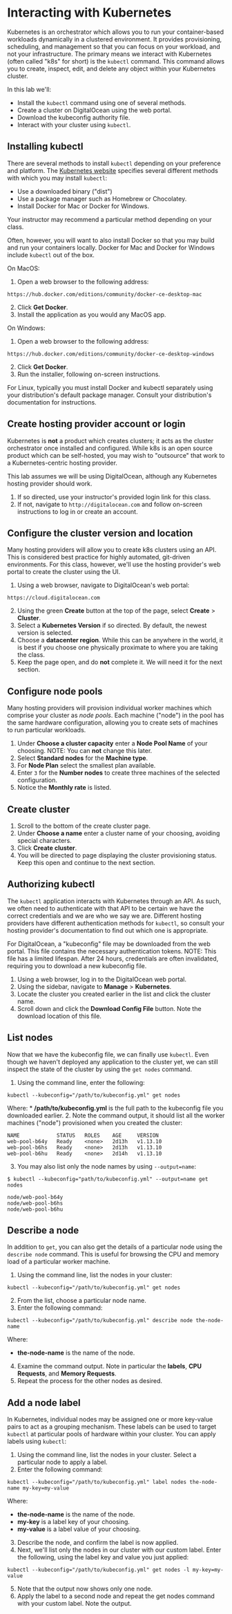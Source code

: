 # Interacting with Kubernetes

Kubernetes is an orchestrator which allows you to run your container-based workloads dynamically in a clustered environment. It provides provisioning, scheduling, and management so that you can focus on your workload, and not your infrastructure. The primary means we interact with Kubernetes (often called "k8s" for short) is the `kubectl` command. This command allows you to create, inspect, edit, and delete any object within your Kubernetes cluster.

In this lab we'll:

* Install the `kubectl` command using one of several methods.
* Create a cluster on DigitalOcean using the web portal.
* Download the kubeconfig authority file.
* Interact with your cluster using `kubectl`.

## Installing kubectl

There are several methods to install `kubectl` depending on your preference and platform. The [Kubernetes website](https://kubernetes.io/docs/tasks/tools/install-kubectl/#install-kubectl-on-macos) specifies several different methods with which you may install `kubectl`: 

* Use a downloaded binary ("dist")
* Use a package manager such as Homebrew or Chocolatey.
* Install Docker for Mac or Docker for Windows.

Your instructor may recommend a particular method depending on your class. 

Often, however, you will want to also install Docker so that you may build and run your containers locally. Docker for Mac and Docker for Windows include `kubectl` out of the box.

On MacOS:

1. Open a web browser to the following address:
```
https://hub.docker.com/editions/community/docker-ce-desktop-mac
```
2. Click **Get Docker**.
3. Install the application as you would any MacOS app.

On Windows:

1. Open a web browser to the following address:
```
https://hub.docker.com/editions/community/docker-ce-desktop-windows
```
2. Click **Get Docker**.
3. Run the installer, following on-screen instructions.

For Linux, typically you must install Docker and kubectl separately using your distribution's default package manager. Consult your distribution's documentation for instructions.

## Create hosting provider account or login

Kubernetes is **not** a product which creates clusters; it acts as the cluster orchestrator once installed and configured. While k8s is an open source product which can be self-hosted, you may wish to "outsource" that work to a Kubernetes-centric hosting provider.

This lab assumes we will be using DigitalOcean, although any Kubernetes hosting provider should work.

1. If so directed, use your instructor's provided login link for this class.
2. If not, navigate to `http://digitalocean.com` and follow on-screen instructions to log in or create an account.

## Configure the cluster version and location

Many hosting providers will allow you to create k8s clusters using an API. This is considered best practice for highly automated, git-driven environments. For this class, however, we'll use the hosting provider's web portal to create the cluster using the UI.

1. Using a web browser, navigate to DigitalOcean's web portal:
```
https://cloud.digitalocean.com
```
2. Using the green **Create** button at the top of the page, select **Create** &gt; **Cluster**.
3. Select a **Kubernetes Version** if so directed. By default, the newest version is selected.
4. Choose a **datacenter region**. While this can be anywhere in the world, it is best if you choose one physically proximate to where you are taking the class.
5. Keep the page open, and do **not** complete it. We will need it for the next section.

## Configure node pools

Many hosting providers will provision individual worker machines which comprise your cluster as *node pools*. Each machine ("node") in the pool has the same hardware configuration, allowing you to create sets of machines to run particular workloads.

1. Under **Choose a cluster capacity** enter a **Node Pool Name** of your choosing. NOTE: You can **not** change this later.
2. Select **Standard nodes** for the **Machine type**.
3. For **Node Plan** select the smallest plan available.
4. Enter `3` for the **Number nodes** to create three machines of the selected configuration.
5. Notice the **Monthly rate** is listed.

## Create cluster

1. Scroll to the bottom of the create cluster page.
2. Under **Choose a name** enter a cluster name of your choosing, avoiding special characters.
3. Click **Create cluster**.
4. You will be directed to page displaying the cluster provisioning status. Keep this open and continue to the next section.

## Authorizing kubectl

The `kubectl` application interacts with Kubernetes through an API. As such, we often need to authenticate with that API to be certain we have the correct credentials and we are who we say we are. Different hosting providers have different authentication methods for `kubectl`, so consult your hosting provider's documentation to find out which one is appropriate.

For DigitalOcean, a "kubeconfig" file may be downloaded from the web portal. This file contains the necessary authentication tokens. NOTE: This file has a limited lifespan. After 24 hours, credentials are often invalidated, requiring you to download a new kubeconfig file.

1. Using a web browser, log in to the DigitalOcean web portal.
2. Using the sidebar, navigate to **Manage** &gt; **Kubernetes**.
3. Locate the cluster you created earlier in the list and click the cluster name.
4. Scroll down and click the **Download Config File** button. Note the download location of this file.

## List nodes

Now that we have the kubeconfig file, we can finally use `kubectl`. Even though we haven't deployed any application to the cluster yet, we can still inspect the state of the cluster by using the `get nodes` command.

1. Using the command line, enter the following:
```shell
kubectl --kubeconfig="/path/to/kubeconfig.yml" get nodes
```
Where:
    * **/path/to/kubeconfig.yml** is the full path to the kubeconfig file you downloaded earlier.
2. Note the command output, it should list all the worker machines ("node") provisioned when you created the cluster:
```
NAME            STATUS   ROLES    AGE     VERSION
web-pool-b64y   Ready    <none>   2d13h   v1.13.10
web-pool-b6hs   Ready    <none>   2d13h   v1.13.10
web-pool-b6hu   Ready    <none>   2d14h   v1.13.10
```
3. You may also list only the node names by using `--output=name`:
```shell
$ kubectl --kubeconfig="path/to/kubeconfig.yml" --output=name get nodes

node/web-pool-b64y
node/web-pool-b6hs
node/web-pool-b6hu
```

## Describe a node

In addition to `get`, you can also get the details of a particular node using the `describe node` command. This is useful for browsing the CPU and memory load of a particular worker machine.

1. Using the command line, list the nodes in your cluster:
```shell
kubectl --kubeconfig="/path/to/kubeconfig.yml" get nodes
```
2. From the list, choose a particular node name.
3. Enter the following command:
```shell
kubectl --kubeconfig="/path/to/kubeconfig.yml" describe node the-node-name
```
Where:
  * **the-node-name** is the name of the node.
4. Examine the command output. Note in particular the **labels**, **CPU Requests**, and **Memory Requests**.
5. Repeat the process for the other nodes as desired.

## Add a node label

In Kubernetes, individual nodes may be assigned one or more key-value pairs to act as a grouping mechanism. These labels can be used to target `kubectl` at particular pools of hardware within your cluster. You can apply labels using `kubectl`:

1. Using the command line, list the nodes in your cluster. Select a particular node to apply a label.
2. Enter the following command:
```shell
kubectl --kubeconfig="/path/to/kubeconfig.yml" label nodes the-node-name my-key=my-value
```
Where:
  * **the-node-name** is the name of the node.
  * **my-key** is a label key of your choosing.
  * **my-value** is a label value of your choosing.
3. Describe the node, and confirm the label is now applied.
4. Next, we'll list only the nodes in our cluster with our custom label. Enter the following, using the label key and value you just applied:
```shell
kubectl --kubeconfig="/path/to/kubeconfig.yml" get nodes -l my-key=my-value
```
5. Note that the output now shows only one node.
6. Apply the label to a second node and repeat the get nodes command with your custom label. Note the output.
